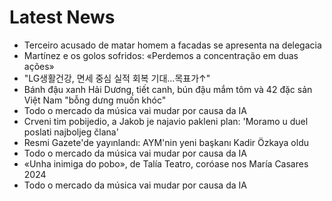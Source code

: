 # Latest News
-  Terceiro acusado de matar homem a facadas se apresenta na delegacia
-  Martínez e os golos sofridos: «Perdemos a concentração em duas ações»
-  "LG생활건강, 면세 중심 실적 회복 기대…목표가↑"
-  Bánh đậu xanh Hải Dương, tiết canh, bún đậu mắm tôm và 42 đặc sản Việt Nam "bỗng dưng muốn khóc"
-  Todo o mercado da música vai mudar por causa da IA
-  Crveni tim pobijedio, a Jakob je najavio pakleni plan: 'Moramo u duel poslati najboljeg člana'
-  Resmi Gazete'de yayınlandı: AYM'nin yeni başkanı Kadir Özkaya oldu
-  Todo o mercado da música vai mudar por causa da IA
-  «Unha inimiga do pobo», de Talía Teatro, coróase nos María Casares 2024
-  Todo o mercado da música vai mudar por causa da IA
